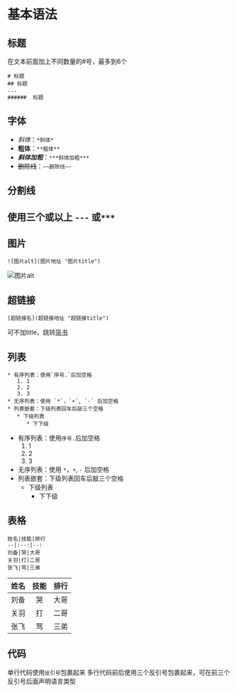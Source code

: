 # 基本语法

## 标题
在文本前面加上不同数量的#号，最多到6个
```
# 标题
## 标题
...
######  标题
```

## 字体
* *斜体*：`*斜体*`
* **粗体**：`**粗体**`
* ***斜体加粗***：`***斜体加粗***`
* ~~删除线~~：`~~删除线~~`

## 分割线
使用三个或以上 `---` 或`***`
---

## 图片
```
![图片alt](图片地址 "图片title")
```
![图片alt](https://cdn.colorhub.me/mkGIKXl_XajDuGPRp0lSCSMkLhqCvyn-YTedHxik8LY/rs:fill:280:280:0/g:sm/bG9jYWw6Ly8vMmUv/YTgvMWQyYjhjNDU0/NWRhNzRiMDA3YWJk/NmM0MGU5YmRiNTJl/ZTcwMmVhOC5qcGc.jpg "图片title")

## 超链接
```
[超链接名](超链接地址 "超链接title")
```
可不加title，跳转[简书](http://jianshu.com)

## 列表
```
* 有序列表：使用`序号.`后加空格
   1. 1
   2. 2
   3. 3
* 无序列表：使用 `*`，`+`, `-` 后加空格
* 列表嵌套：下级列表回车后敲三个空格
   * 下级列表
      * 下下级
```
* 有序列表：使用`序号.`后加空格
   1. 1
   2. 2
   3. 3
* 无序列表：使用 `*`，`+`, `-` 后加空格
* 列表嵌套：下级列表回车后敲三个空格
   * 下级列表
      * 下下级

## 表格
```
姓名|技能|排行
--|:--:|--:
刘备|哭|大哥
关羽|打|二哥
张飞|骂|三弟
```
姓名|技能|排行
--|:--:|--:
刘备|哭|大哥
关羽|打|二哥
张飞|骂|三弟

## 代码
单行代码使用`反引号`包裹起来
多行代码前后使用三个反引号包裹起来，可在前三个反引号后面声明语言类型

